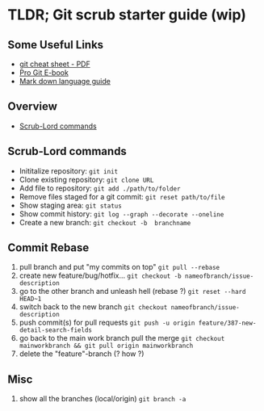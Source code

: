 # TLDR; Git scrub starter guide (wip)

## Some Useful Links

* [git cheat sheet - PDF](https://github.github.com/training-kit/downloads/github-git-cheat-sheet.pdf)
* [Pro Git E-book](https://git-scm.com/book/en/v2)
* [Mark down language guide](https://guides.github.com/features/mastering-markdown/)

## Overview
* [Scrub-Lord commands](#scrub-lord-commands)

## Scrub-Lord commands
- Inititalize repository: `git init`
- Clone existing repository: `git clone URL`
- Add file to repository: `git add ./path/to/folder`
- Remove files staged for a git commit: `git reset path/to/file`
- Show staging area: `git status`
- Show commit history: `git log --graph --decorate --oneline`
- Create a new branch: `git checkout -b  branchname`

## Commit Rebase

1. pull branch and put "my commits on top" `git pull --rebase`
1. create new feature/bug/hotfix... `git checkout -b nameofbranch/issue-description`
1. go to the other branch and unleash hell (rebase ?) `git reset --hard HEAD~1`
1. switch back to the new branch `git checkout nameofbranch/issue-description`
1. push commit(s) for pull requests `git push -u origin feature/387-new-detail-search-fields`
1. go back to the main work branch pull the merge `git checkout mainworkbranch && git pull origin mainworkbranch`
1. delete the "feature"-branch (? how ?)

## Misc

1. show all the branches (local/origin) `git branch -a`
